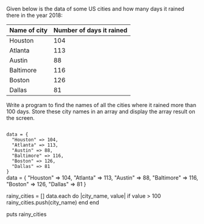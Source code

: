 Given below is the data of
some US cities and how many
days it rained there in the
year 2018:

|Name of city| Number of days it rained|
|--|--|
|Houston | 104|
|Atlanta | 113|
|Austin | 88|
|Baltimore | 116|
|Boston | 126|
|Dallas | 81|

Write a program to find the
names of all the cities
where it rained more
than 100 days. Store these
city names in an array and
display the array result on the
screen.

<codeblock language="ruby" type="exercise" testMode="fixedInput">
<code>
data = {
  "Houston" => 104,
  "Atlanta" => 113,
  "Austin" => 88,
  "Baltimore" => 116,
  "Boston" => 126,
  "Dallas" => 81
}
</code>

<solution>
data = {
  "Houston" => 104,
  "Atlanta" => 113,
  "Austin" => 88,
  "Baltimore" => 116,
  "Boston" => 126,
  "Dallas" => 81
}

rainy_cities = []
data.each do |city_name, value|
  if value > 100
    rainy_cities.push(city_name)
  end
end

puts rainy_cities
</solution>
</codeblock>